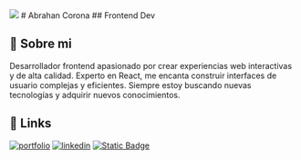 
<img src= "https://i.pinimg.com/564x/d8/1b/ae/d81baeb463fe76a14d6b22b69712868a.jpg">
# Abrahan Corona
## Frontend Dev


## 🚀 Sobre mi
Desarrollador frontend apasionado por crear experiencias web interactivas y de alta calidad. Experto en React, me encanta construir interfaces de usuario complejas y eficientes. Siempre estoy buscando nuevas tecnologías y adquirir nuevos conocimientos.

## 🔗 Links
[![portfolio](https://img.shields.io/badge/my_portfolio-000?style=for-the-badge&logo=ko-fi&logoColor=white)](https://katherineoelsner.com/)
[![linkedin](https://img.shields.io/badge/linkedin-0A66C2?style=for-the-badge&logo=linkedin&logoColor=white)](https://www.linkedin.com/)
[<img alt="Static Badge" src="https://img.shields.io/badge/curriculum%20vitae-red?style=for-the-badge&link=https%3A%2F%2Fdrive.google.com%2Ffile%2Fd%2F1hmRpnPt0S6oog9ta7eybBJkZcbmH9kIa%2Fview%3Fusp%3Ddrive_link">](https://camo.githubusercontent.com/5f22c07730be9eed8f3ff9e47fe1702e3a3a8e1a7c0ca11f29ebf70172892a02/68747470733a2f2f696d672e736869656c64732e696f2f62616467652f637572726963756c756d25323076697461652d7265643f7374796c653d666f722d7468652d6261646765266c696e6b3d687474707325334125324625324664726976652e676f6f676c652e636f6d25324666696c652532466425324631686d52706e50743053366f6f6739746137657962424a6b5a63626d48396b49612532467669657725334675737025334464726976655f6c696e6b)






